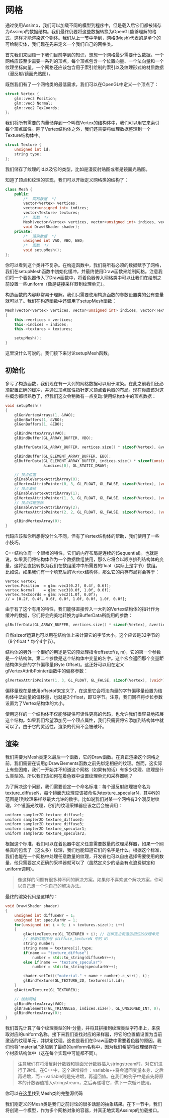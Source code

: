 # 网格

通过使用Assimp，我们可以加载不同的模型到程序中，但是载入后它们都被储存为Assimp的数据结构。我们最终仍要将这些数据转换为OpenGL能够理解的格式，这样才能渲染这个物体。我们从上一节中学到，网格(Mesh)代表的是单个的可绘制实体，我们现在先来定义一个我们自己的网格类。

首先我们来回顾一下我们目前学到的知识，想想一个网格最少需要什么数据。一个网格应该至少需要一系列的顶点，每个顶点包含一个位置向量、一个法向量和一个纹理坐标向量。一个网格还应该包含用于索引绘制的索引以及纹理形式的材质数据（漫反射/镜面光贴图）。

既然我们有了一个网格类的最低需求，我们可以在OpenGL中定义一个顶点了：

```c++
struct Vertex {
    glm::vec3 Position;
    glm::vec3 Normal;
    glm::vec2 TexCoords;
};
```

我们将所有需要的向量储存到一个叫做Vertex的结构体中，我们可以用它来索引每个顶点属性。除了Vertex结构体之外，我们还需要将纹理数据整理到一个Texture结构体中。

```c++
struct Texture {
    unsigned int id;
    string type;
};
```

我们储存了纹理的id以及它的类型，比如是漫反射贴图或者是镜面光贴图。

知道了顶点和纹理的实现，我们可以开始定义网格类的结构了：

```c++
class Mesh {
    public:
        /*  网格数据  */
        vector<Vertex> vertices;
        vector<unsigned int> indices;
        vector<Texture> textures;
        /*  函数  */
        Mesh(vector<Vertex> vertices, vector<unsigned int> indices, vector<Texture> textures);
        void Draw(Shader shader);
    private:
        /*  渲染数据  */
        unsigned int VAO, VBO, EBO;
        /*  函数  */
        void setupMesh();
};  
```

你可以看到这个类并不复杂。在构造函数中，我们将所有必须的数据赋予了网格，我们在setupMesh函数中初始化缓冲，并最终使用Draw函数来绘制网格。注意我们将一个着色器传入了Draw函数中，将着色器传入网格类中可以让我们在绘制之前设置一些uniform（像是链接采样器到纹理单元）。

构造函数的内容非常易于理解。我们只需要使用构造函数的参数设置类的公有变量就可以了。我们在构造函数中还调用了setupMesh函数：

```c++
Mesh(vector<Vertex> vertices, vector<unsigned int> indices, vector<Texture> textures)
{
    this->vertices = vertices;
    this->indices = indices;
    this->textures = textures;

    setupMesh();
}
```

这里没什么可说的。我们接下来讨论setupMesh函数。

## 初始化

多亏了构造函数，我们现在有一大列的网格数据可以用于渲染。在此之前我们还必须配置正确的缓冲，并通过顶点属性指针定义顶点着色器的布局。现在你应该对这些概念都很熟悉了，但我们这次会稍微有一点变动:使用结构体中的顶点数据：

```c++
void setupMesh()
{
    glGenVertexArrays(1, &VAO);
    glGenBuffers(1, &VBO);
    glGenBuffers(1, &EBO);

    glBindVertexArray(VAO);
    glBindBuffer(GL_ARRAY_BUFFER, VBO);

    glBufferData(GL_ARRAY_BUFFER, vertices.size() * sizeof(Vertex), &vertices[0], GL_STATIC_DRAW);  

    glBindBuffer(GL_ELEMENT_ARRAY_BUFFER, EBO);
    glBufferData(GL_ELEMENT_ARRAY_BUFFER, indices.size() * sizeof(unsigned int), 
                 &indices[0], GL_STATIC_DRAW);

    // 顶点位置
    glEnableVertexAttribArray(0);   
    glVertexAttribPointer(0, 3, GL_FLOAT, GL_FALSE, sizeof(Vertex), (void*)0);
    // 顶点法线
    glEnableVertexAttribArray(1);   
    glVertexAttribPointer(1, 3, GL_FLOAT, GL_FALSE, sizeof(Vertex), (void*)offsetof(Vertex, Normal));
    // 顶点纹理坐标
    glEnableVertexAttribArray(2);   
    glVertexAttribPointer(2, 2, GL_FLOAT, GL_FALSE, sizeof(Vertex), (void*)offsetof(Vertex, TexCoords));

    glBindVertexArray(0);
}  
```

代码应该和你所想得没什么不同，但有了Vertex结构体的帮助，我们使用了一些小技巧。

C++结构体有一个很棒的特性，它们的内存布局是连续的(Sequential)。也就是说，如果我们将结构体作为一个数据数组使用，那么它将会以顺序排列结构体的变量，这将会直接转换为我们在数组缓冲中所需要的float（实际上是字节）数组。比如说，如果我们有一个填充后的Vertex结构体，那么它的内存布局将会等于：

```
Vertex vertex;
vertex.Position  = glm::vec3(0.2f, 0.4f, 0.6f);
vertex.Normal    = glm::vec3(0.0f, 1.0f, 0.0f);
vertex.TexCoords = glm::vec2(1.0f, 0.0f);
// = [0.2f, 0.4f, 0.6f, 0.0f, 1.0f, 0.0f, 1.0f, 0.0f];
```

由于有了这个有用的特性，我们能够直接传入一大列的Vertex结构体的指针作为缓冲的数据，它们将会完美地转换为glBufferData所能用的参数：

```c++
glBufferData(GL_ARRAY_BUFFER, vertices.size() * sizeof(Vertex), &vertices[0], GL_STATIC_DRAW);
```

自然sizeof运算也可以用在结构体上来计算它的字节大小。这个应该是32字节的（8个float * 每个4字节）。

结构体的另外一个很好的用途是它的预处理指令offsetof(s, m)，它的第一个参数是一个结构体，第二个参数是这个结构体中变量的名字。这个宏会返回那个变量距结构体头部的字节偏移量(Byte Offset)。这正好可以用在定义glVertexAttribPointer函数中的偏移参数：

```c++
glVertexAttribPointer(1, 3, GL_FLOAT, GL_FALSE, sizeof(Vertex), (void*)offsetof(Vertex, Normal)); 
```

偏移量现在是使用offsetof来定义了，在这里它会将法向量的字节偏移量设置为结构体中法向量的偏移量，也就是3个float，即12字节。注意，我们同样将步长参数设置为了Vertex结构体的大小。

使用这样的一个结构体不仅能够提供可读性更高的代码，也允许我们很容易地拓展这个结构。如果我们希望添加另一个顶点属性，我们只需要将它添加到结构体中就可以了。由于它的灵活性，渲染的代码不会被破坏。

## 渲染

我们需要为Mesh类定义最后一个函数，它的Draw函数。在真正渲染这个网格之前，我们需要在调用glDrawElements函数之前先绑定相应的纹理。然而，这实际上有些困难，我们一开始并不知道这个网格（如果有的话）有多少纹理、纹理是什么类型的。所以我们该如何在着色器中设置纹理单元和采样器呢？

为了解决这个问题，我们需要设定一个命名标准：每个漫反射纹理被命名为texture_diffuseN，每个镜面光纹理应该被命名为texture_specularN，其中N的范围是1到纹理采样器最大允许的数字。比如说我们对某一个网格有3个漫反射纹理，2个镜面光纹理，它们的纹理采样器应该之后会被调用：

```c++
uniform sampler2D texture_diffuse1;
uniform sampler2D texture_diffuse2;
uniform sampler2D texture_diffuse3;
uniform sampler2D texture_specular1;
uniform sampler2D texture_specular2;
```

根据这个标准，我们可以在着色器中定义任意需要数量的纹理采样器，如果一个网格真的包含了（这么多）纹理，我们也能知道它们的名字是什么。根据这个标准，我们也能在一个网格中处理任意数量的纹理，开发者也可以自由选择需要使用的数量，他只需要定义正确的采样器就可以了（虽然定义少的话会有点浪费绑定和uniform调用）。

>像这样的问题有很多种不同的解决方案。如果你不喜欢这个解决方案，你可以自己想一个你自己的解决办法。

最终的渲染代码是这样的：

```c++
void Draw(Shader shader) 
{
    unsigned int diffuseNr = 1;
    unsigned int specularNr = 1;
    for(unsigned int i = 0; i < textures.size(); i++)
    {
        glActiveTexture(GL_TEXTURE0 + i); // 在绑定之前激活相应的纹理单元
        // 获取纹理序号（diffuse_textureN 中的 N）
        string number;
        string name = textures[i].type;
        if(name == "texture_diffuse")
            number = std::to_string(diffuseNr++);
        else if(name == "texture_specular")
            number = std::to_string(specularNr++);

        shader.setInt(("material." + name + number).c_str(), i);
        glBindTexture(GL_TEXTURE_2D, textures[i].id);
    }
    glActiveTexture(GL_TEXTURE0);

    // 绘制网格
    glBindVertexArray(VAO);
    glDrawElements(GL_TRIANGLES, indices.size(), GL_UNSIGNED_INT, 0);
    glBindVertexArray(0);
}
```

我们首先计算了每个纹理类型的N-分量，并将其拼接到纹理类型字符串上，来获取对应的uniform名称。接下来我们查找对应的采样器，将它的位置值设置为当前激活的纹理单元，并绑定纹理。这也是我们在Draw函数中需要着色器的原因。我们也将"material."添加到了最终的uniform名称中，因为我们希望将纹理储存在一个材质结构体中（这在每个实现中可能都不同）。


>注意我们在将漫反射计数器和镜面光计数器插入stringstream时，对它们进行了递增。在C++中，这个递增操作：variable++将会返回变量本身，之后再递增，而++variable则是先递增，再返回值。在我们的例子中是首先将原本的计数器值插入stringstream，之后再递增它，供下一次循环使用。


你可以在[这里](https://learnopengl.com/code_viewer_gh.php?code=includes/learnopengl/mesh.h)找到Mesh类的完整源代码

我们刚定义的Mesh类是我们之前讨论的很多话题的抽象结果。在下一节中，我们将创建一个模型，作为多个网格对象的容器，并真正地实现Assimp的加载接口。

